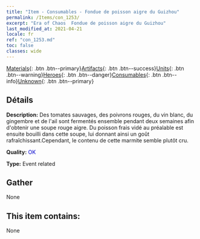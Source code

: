 ```yaml
---
title: "Item - Consumables - Fondue de poisson aigre du Guizhou"
permalink: /Items/con_1253/
excerpt: "Era of Chaos  Fondue de poisson aigre du Guizhou"
last_modified_at: 2021-04-21
locale: fr
ref: "con_1253.md"
toc: false
classes: wide
---
```

 [Materials](/fr/Items/){: .btn .btn--primary}[Artifacts](/fr/Items/Artifacts/){: .btn .btn--success}[Units](/fr/Items/Units/){: .btn .btn--warning}[Heroes](/fr/Items/Heroes/){: .btn .btn--danger}[Consumables](/fr/Items/Consumables/){: .btn .btn--info}[Unknown](/fr/Items/Unknown/){: .btn .btn--primary}

## Détails
 **Description:** Des tomates sauvages, des poivrons rouges, du vin blanc, du gingembre et de l'ail sont fermentés ensemble pendant deux semaines afin d'obtenir une soupe rouge aigre. Du poisson frais vidé au préalable est ensuite bouilli dans cette soupe, lui donnant ainsi un goût rafraîchissant.Cependant, le contenu de cette marmite semble plutôt cru.

 **Quality:** <span style="color: #0000CD">OK</span>

 **Type:** Event related

## Gather

  None

## This item contains:

  None

